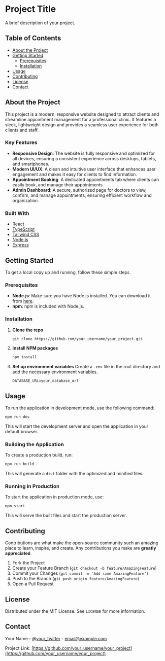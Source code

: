 # Project Title

A brief description of your project.

## Table of Contents

- [About the Project](#about-the-project)
- [Getting Started](#getting-started)
  - [Prerequisites](#prerequisites)
  - [Installation](#installation)
- [Usage](#usage)
- [Contributing](#contributing)
- [License](#license)
- [Contact](#contact)

## About the Project

This project is a modern, responsive website designed to attract clients and streamline appointment management for a professional clinic. It features a sleek, lightweight design and provides a seamless user experience for both clients and staff.

### Key Features

- **Responsive Design**: The website is fully responsive and optimized for all devices, ensuring a consistent experience across desktops, tablets, and smartphones.
- **Modern UI/UX**: A clean and intuitive user interface that enhances user engagement and makes it easy for clients to find information.
- **Appointment Booking**: A dedicated appointments tab where clients can easily book, and manage their appointments.
- **Admin Dashboard**: A secure, authorized page for doctors to view, confirm, and manage appointments, ensuring efficient workflow and organization.

### Built With

- [React](https://reactjs.org/)
- [TypeScript](https://www.typescriptlang.org/)
- [Tailwind CSS](https://tailwindcss.com/)
- [Node.js](https://nodejs.org/)
- [Express](https://expressjs.com/)

## Getting Started

To get a local copy up and running, follow these simple steps.

### Prerequisites

- **Node.js**: Make sure you have Node.js installed. You can download it from [here](https://nodejs.org/).
- **npm**: npm is included with Node.js.

### Installation

1. **Clone the repo**
   ```sh
   git clone https://github.com/your_username/your_project.git
   ```
2. **Install NPM packages**
   ```sh
   npm install
   ```
3. **Set up environment variables**
   Create a `.env` file in the root directory and add the necessary environment variables.
   ```env
   DATABASE_URL=your_database_url
   ```

## Usage

To run the application in development mode, use the following command:

```sh
npm run dev
```

This will start the development server and open the application in your default browser.

### Building the Application

To create a production build, run:

```sh
npm run build
```

This will generate a `dist` folder with the optimized and minified files.

### Running in Production

To start the application in production mode, use:

```sh
npm start
```

This will serve the built files and start the production server.

## Contributing

Contributions are what make the open-source community such an amazing place to learn, inspire, and create. Any contributions you make are **greatly appreciated**.

1. Fork the Project
2. Create your Feature Branch (`git checkout -b feature/AmazingFeature`)
3. Commit your Changes (`git commit -m 'Add some AmazingFeature'`)
4. Push to the Branch (`git push origin feature/AmazingFeature`)
5. Open a Pull Request

## License

Distributed under the MIT License. See `LICENSE` for more information.

## Contact

Your Name - [@your_twitter](https://twitter.com/your_twitter) - email@example.com

Project Link: [https://github.com/your_username/your_project](https://github.com/your_username/your_project)
